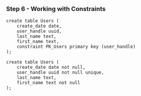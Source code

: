 ### Step 6 - Working with Constraints

```
create table Users (
    create_date date,
    user_handle uuid,
    last_name text,
    first_name text,
    constraint PK_Users primary key (user_handle)
);
```

```
create table Users (
    create_date date not null,
    user_handle uuid not null unique,
    last_name text,
    first_name text not null
);
```